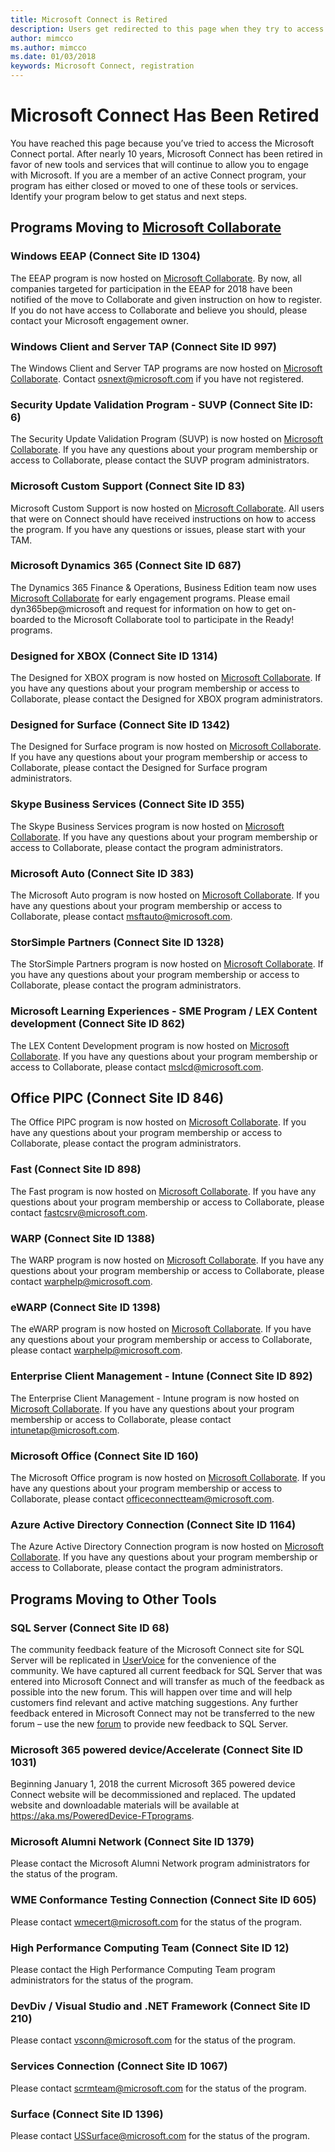 ```yaml
---
title: Microsoft Connect is Retired
description: Users get redirected to this page when they try to access Microsoft Connect.
author: mimcco
ms.author: mimcco
ms.date: 01/03/2018
keywords: Microsoft Connect, registration
---
```


# Microsoft Connect Has Been Retired

You have reached this page because you’ve tried to access the Microsoft Connect portal. After nearly 10 years, Microsoft Connect has been retired in favor of new tools and services that will continue to allow you to engage with Microsoft. If you are a member of an active Connect program, your program has either closed or moved to one of these tools or services. Identify your program below to get status and next steps.

## Programs Moving to [Microsoft Collaborate](https://developer.microsoft.com/en-us/dashboard/collaborate/)

### Windows EEAP (Connect Site ID 1304)
The EEAP program is now hosted on [Microsoft Collaborate](https://developer.microsoft.com/en-us/dashboard/collaborate/). By now, all companies targeted for participation in the EEAP for 2018 have been notified of the move to Collaborate and given instruction on how to register. If you do not have access to Collaborate and believe you should, please contact your Microsoft engagement owner.

### Windows Client and Server TAP (Connect Site ID 997)
The Windows Client and Server TAP programs are now hosted on [Microsoft Collaborate](https://developer.microsoft.com/en-us/dashboard/collaborate/). Contact osnext@microsoft.com if you have not registered.

### Security Update Validation Program - SUVP (Connect Site ID: 6)
The Security Update Validation Program (SUVP) is now hosted on [Microsoft Collaborate](https://developer.microsoft.com/en-us/dashboard/collaborate/). If you have any questions about your program membership or access to Collaborate, please contact the SUVP program administrators.

### Microsoft Custom Support (Connect Site ID 83)
Microsoft Custom Support is now hosted on [Microsoft Collaborate](https://developer.microsoft.com/en-us/dashboard/collaborate/). All users that were on Connect should have received instructions on how to access the program. If you have any questions or issues, please start with your TAM.

### Microsoft Dynamics 365 (Connect Site ID 687)
The Dynamics 365 Finance & Operations, Business Edition team now uses [Microsoft Collaborate](https://developer.microsoft.com/en-us/dashboard/collaborate/) for early engagement programs.  Please email dyn365bep@microsoft and request for information on how to get on-boarded to the Microsoft Collaborate tool to participate in the Ready! programs.

### Designed for XBOX (Connect Site ID 1314)
The Designed for XBOX program is now hosted on [Microsoft Collaborate](https://developer.microsoft.com/en-us/dashboard/collaborate/). If you have any questions about your program membership or access to Collaborate, please contact the Designed for XBOX program administrators.

### Designed for Surface (Connect Site ID 1342)
The Designed for Surface program is now hosted on [Microsoft Collaborate](https://developer.microsoft.com/en-us/dashboard/collaborate/). If you have any questions about your program membership or access to Collaborate, please contact the Designed for Surface program administrators.

### Skype Business Services (Connect Site ID 355)
The Skype Business Services program is now hosted on [Microsoft Collaborate](https://developer.microsoft.com/en-us/dashboard/collaborate/). If you have any questions about your program membership or access to Collaborate, please contact the program administrators.

### Microsoft Auto (Connect Site ID 383)
The Microsoft Auto program is now hosted on [Microsoft Collaborate](https://developer.microsoft.com/en-us/dashboard/collaborate/). If you have any questions about your program membership or access to Collaborate, please contact msftauto@microsoft.com.

### StorSimple Partners (Connect Site ID 1328)
The StorSimple Partners program is now hosted on [Microsoft Collaborate](https://developer.microsoft.com/en-us/dashboard/collaborate/). If you have any questions about your program membership or access to Collaborate, please contact the program administrators.

### Microsoft Learning Experiences - SME Program / LEX Content development (Connect Site ID 862)
The LEX Content Development program is now hosted on [Microsoft Collaborate](https://developer.microsoft.com/en-us/dashboard/collaborate/). If you have any questions about your program membership or access to Collaborate, please contact mslcd@microsoft.com.

## Office PIPC (Connect Site ID 846)
The Office PIPC program is now hosted on [Microsoft Collaborate](https://developer.microsoft.com/en-us/dashboard/collaborate/). If you have any questions about your program membership or access to Collaborate, please contact the program administrators.

### Fast (Connect Site ID 898)
The Fast program is now hosted on [Microsoft Collaborate](https://developer.microsoft.com/en-us/dashboard/collaborate/). If you have any questions about your program membership or access to Collaborate, please contact fastcsrv@microsoft.com.

### WARP (Connect Site ID 1388)
The WARP program is now hosted on [Microsoft Collaborate](https://developer.microsoft.com/en-us/dashboard/collaborate/). If you have any questions about your program membership or access to Collaborate, please contact warphelp@microsoft.com.

### eWARP (Connect Site ID 1398)
The eWARP program is now hosted on [Microsoft Collaborate](https://developer.microsoft.com/en-us/dashboard/collaborate/). If you have any questions about your program membership or access to Collaborate, please contact warphelp@microsoft.com.

### Enterprise Client Management - Intune (Connect Site ID 892)
The Enterprise Client Management - Intune program is now hosted on [Microsoft Collaborate](https://developer.microsoft.com/en-us/dashboard/collaborate/). If you have any questions about your program membership or access to Collaborate, please contact intunetap@microsoft.com.

### Microsoft Office (Connect Site ID 160)
The Microsoft Office program is now hosted on [Microsoft Collaborate](https://developer.microsoft.com/en-us/dashboard/collaborate/). If you have any questions about your program membership or access to Collaborate, please contact officeconnectteam@microsoft.com.

### Azure Active Directory Connection (Connect Site ID 1164)
The Azure Active Directory Connection program is now hosted on [Microsoft Collaborate](https://developer.microsoft.com/en-us/dashboard/collaborate/). If you have any questions about your program membership or access to Collaborate, please contact the program administrators.

## Programs Moving to Other Tools

### SQL Server (Connect Site ID 68)
The community feedback feature of the Microsoft Connect site for SQL Server will be replicated in [UserVoice](https://feedback.azure.com/forums/908035-sql-server) for the convenience of the community. We have captured all current feedback for SQL Server that was entered into Microsoft Connect and will transfer as much of the feedback as possible into the new forum.  This will happen over time and will help customers find relevant and active matching suggestions.  Any further feedback entered in Microsoft Connect may not be transferred to the new forum – use the new [forum](https://feedback.azure.com/forums/908035-sql-server) to provide new feedback to SQL Server.

### Microsoft 365 powered device/Accelerate (Connect Site ID 1031)
Beginning January 1, 2018 the current Microsoft 365 powered device Connect website will be decommissioned and replaced.  The updated website and downloadable materials will be available at https://aka.ms/PoweredDevice-FTprograms. 

### Microsoft Alumni Network (Connect Site ID 1379)
Please contact the Microsoft Alumni Network program administrators for the status of the program.

### WME Conformance Testing Connection (Connect Site ID 605)
Please contact wmecert@microsoft.com for the status of the program.

### High Performance Computing Team (Connect Site ID 12)
Please contact the High Performance Computing Team program administrators for the status of the program.

### DevDiv / Visual Studio and .NET Framework (Connect Site ID 210)
Please contact vsconn@microsoft.com for the status of the program.

### Services Connection (Connect Site ID 1067)
Please contact scrmteam@microsoft.com for the status of the program.

### Surface (Connect Site ID 1396)
Please contact USSurface@microsoft.com for the status of the program.
